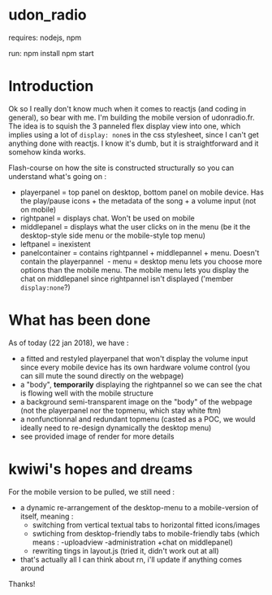 # udon_radio
requires: nodejs, npm

run:
npm install
npm start

# Introduction

Ok so I really don't know much when it comes to reactjs (and coding in general), so bear with me. I'm building the mobile version of udonradio.fr. The idea is to squish the 3 panneled flex display view into one, which implies using a lot of `display: none`s in the css stylesheet, since I can't get anything done with reactjs. I know it's dumb, but it is straightforward and it somehow kinda works.

Flash-course on how the site is constructed structurally so you can understand what's going on :
  - playerpanel = top panel on desktop, bottom panel on mobile device. Has the play/pause icons + the metadata of the song + a volume input (not on mobile)
  - rightpanel = displays chat. Won't be used on mobile
  - middlepanel = displays what the user clicks on in the menu (be it the desktop-style side menu or the mobile-style top menu)
  - leftpanel = inexistent
  - panelcontainer = contains rightpannel + middlepannel + menu. Doesn't contain the playerpannel
  - menu = desktop menu lets you choose more options than the mobile menu. The mobile menu lets you display the chat on middlepanel since rightpannel isn't displayed ('member `display:none`?)

# What has been done

As of today (22 jan 2018), we have :
  - a fitted and restyled playerpanel that won't display the volume input since every mobile device has its own hardware volume control (you can sill mute the sound directly on the webpage)
  - a "body", **temporarily** displaying the rightpannel so we can see the chat is flowing well with the mobile structure
  - a background semi-transparent image on the "body" of the webpage (not the playerpanel nor the topmenu, which stay white ftm)
  - a nonfunctionnal and redundant topmenu (casted as a POC, we would ideally need to re-design dynamically the desktop menu)
  - see provided image of render for more details
  
# kwiwi's hopes and dreams

For the mobile version to be pulled, we still need :
  - a dynamic re-arrangement of the desktop-menu to a mobile-version of itself, meaning :
    - switching from vertical textual tabs to horizontal fitted icons/images
    - swtiching from desktop-friendly tabs to mobile-friendly tabs (which means : -uploadview -administration +chat on middlepanel)
    - rewriting tings in layout.js (tried it, didn't work out at all)
  - that's actually all I can think about rn, i'll update if anything comes around
  
  Thanks!

